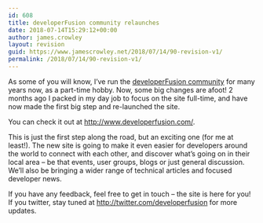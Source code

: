 ```yaml
---
id: 608
title: developerFusion community relaunches
date: 2018-07-14T15:29:12+00:00
author: james.crowley
layout: revision
guid: https://www.jamescrowley.net/2018/07/14/90-revision-v1/
permalink: /2018/07/14/90-revision-v1/
---
```

As some of you will know, I&#8217;ve run the [developerFusion community](http://www.developerfusion.com/) for many years now, as a part-time hobby. Now, some big changes are afoot! 2 months ago I packed in my day job to focus on the site full-time, and have now made the first big step and re-launched the site.

You can check it out at <http://www.developerfusion.com/>.

This is just the first step along the road, but an exciting one (for me at least!). The new site is going to make it even easier for developers around the world to connect with each other, and discover what&#8217;s going on in their local area &#8211; be that events, user groups, blogs or just general discussion. We&#8217;ll also be bringing a wider range of technical articles and focused developer news.

If you have any feedback, feel free to get in touch &#8211; the site is here for you! If you twitter, stay tuned at <http://twitter.com/developerfusion> for more updates.